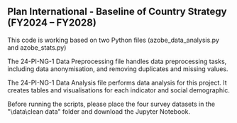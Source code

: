 ## Plan International - Baseline of Country Strategy (FY2024 – FY2028)

This code is working based on two Python files (azobe_data_analysis.py and azobe_stats.py)

The 24-PI-NG-1 Data Preprocessing file handles data preprocessing tasks, including data anonymisation, and removing duplicates and missing values.

The 24-PI-NG-1 Data Analysis file performs data analysis for this project. It creates tables and visualisations for each indicator and social demographic.

Before running the scripts, please place the four survey datasets in the "\data\clean data" folder and download the Jupyter Notebook.
